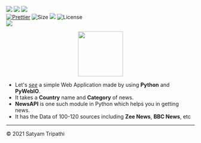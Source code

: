 ![](https://forthebadge.com/images/badges/for-you.svg)
![](http://ForTheBadge.com/images/badges/made-with-python.svg)
![](https://forthebadge.com/images/badges/built-by-developers.svg)</br>
[![Prettier](https://img.shields.io/badge/Code%20Style-Prettier-red.svg)](https://github.com/prettier/prettier)
![Size](https://img.shields.io/github/repo-size/Iamtripathisatyam/Daily_News_Notification?color=red&label=Repo%20Size%20)
![](https://img.shields.io/tokei/lines/github/Iamtripathisatyam/Daily_News_Notification?color=red&label=Lines%20of%20Code)
![License](https://img.shields.io/badge/License-MIT-red.svg)</br>
![](https://profile-counter.glitch.me/{Daily_News_Notification}/count.svg)

<p align="center">
<a href="https://github.com/Iamtripathisatyam/Daily_News_Notification/blob/main/Daily_News_Notifier.ipynb"><img width="120" src="https://cdn.icon-icons.com/icons2/1603/PNG/512/news-newspaper-media-paper-press-article_108607.png"/></a>
</p>

- Let's [*see*](https://github.com/Iamtripathisatyam/Daily_News_Notification/blob/main/Daily_News_Notifier.ipynb) a simple Web Application made by using **Python** and **PyWebIO**.
- It takes a **Country** name and **Category** of news.
- **NewsAPI** is one such module in Python which helps you in getting news.
- It has the Data of 100-120 sources including **Zee News**, **BBC News**, etc

_____________________

<p>&copy; 2021 Satyam Tripathi</p>
